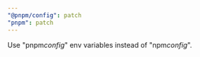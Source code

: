 ```yaml
---
"@pnpm/config": patch
"pnpm": patch
---
```


Use "pnpm*config*" env variables instead of "npm*config*".
